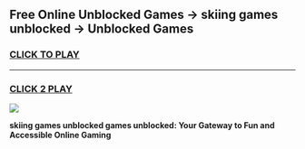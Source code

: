 
## Free Online Unblocked Games → skiing games unblocked → Unblocked Games
<h3>
<a href="https://premium.freeplayer.one?title=skiing_games_unblocked&ref=21F">CLICK TO PLAY</a></h3>
<hr>

<h3>
<a href="https://premium.freeplayer.one?title=skiing_games_unblocked&ref=21F">CLICK 2 PLAY</a>
  
</h3>

<a href="https://premium.freeplayer.one?title=skiing_games_unblocked&ref=21F/"><img src="https://clearcache.store/games.png"></a>


**skiing games unblocked games unblocked: Your Gateway to Fun and Accessible Online Gaming**
